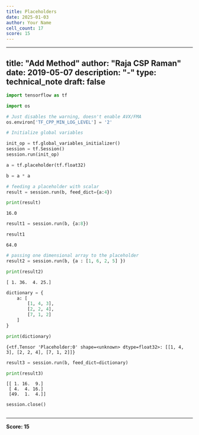 ```yaml
---
title: Placeholders
date: 2025-01-03
author: Your Name
cell_count: 17
score: 15
---
```


---
title: "Add Method"
author: "Raja CSP Raman"
date: 2019-05-07
description: "-"
type: technical_note
draft: false
---

```python
import tensorflow as tf

import os

# Just disables the warning, doesn't enable AVX/FMA
os.environ['TF_CPP_MIN_LOG_LEVEL'] = '2'
```


```python
# Initialize global variables

init_op = tf.global_variables_initializer()
session = tf.Session()
session.run(init_op)
```


```python
a = tf.placeholder(tf.float32)
```


```python
b = a * a
```


```python
# feeding a placeholder with scalar
result = session.run(b, feed_dict={a:4})
```


```python
print(result)
```

    16.0



```python
result1 = session.run(b, {a:8})
```


```python
result1
```




    64.0




```python
# passing one dimensional array to the placeholder
result2 = session.run(b, {a : [1, 6, 2, 5] })
```


```python
print(result2)
```

    [ 1. 36.  4. 25.]



```python
dictionary = {
    a: [
        [1, 4, 3],
        [2, 2, 4],
        [7, 1, 2]
    ]
}
```


```python
print(dictionary)
```

    {<tf.Tensor 'Placeholder:0' shape=<unknown> dtype=float32>: [[1, 4, 3], [2, 2, 4], [7, 1, 2]]}



```python
result3 = session.run(b, feed_dict=dictionary)
```


```python
print(result3)
```

    [[ 1. 16.  9.]
     [ 4.  4. 16.]
     [49.  1.  4.]]



```python
session.close()
```


```python

```


---
**Score: 15**